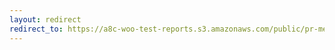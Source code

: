 ```yaml
---
layout: redirect
redirect_to: https://a8c-woo-test-reports.s3.amazonaws.com/public/pr-merge/44553/api/index.html
---
```

